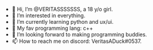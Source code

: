 - 👋 Hi, I’m @VERITASSSSSSS, a 18 y/o girl.
- 👀 I’m interested in everything.
- 🌱 I’m currently learning python and ux/ui.
- 🚈 My fav programming lang: c++
- 💞️ I’m looking forward to making programming buddies.
- 📫 How to reach me on discord: VeritasADuck#0537.

<!---
VERITASSSSSSS/VERITASSSSSSS is a ✨ special ✨ repository because its `README.md` (this file) appears on your GitHub profile.
You can click the Preview link to take a look at your changes.
--->
